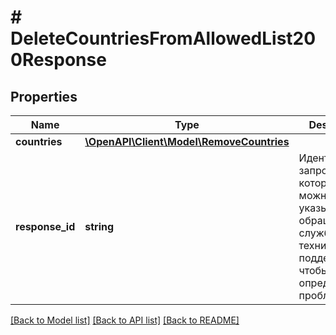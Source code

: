# # DeleteCountriesFromAllowedList200Response

## Properties

Name | Type | Description | Notes
------------ | ------------- | ------------- | -------------
**countries** | [**\OpenAPI\Client\Model\RemoveCountries**](RemoveCountries.md) |  |
**response_id** | **string** | Идентификатор запроса, который можно указывать при обращении в службу технической поддержки, чтобы помочь определить проблему. |

[[Back to Model list]](../../README.md#models) [[Back to API list]](../../README.md#endpoints) [[Back to README]](../../README.md)
